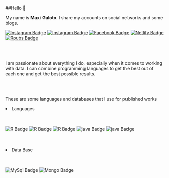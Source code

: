 
##Hello :wave:

My name is <b>Maxi Galoto</b>. I share my accounts on social networks and some blogs.



<p dir="auto"><a href="https://www.instagram.com/maxigaloto" rel="nofollow"><img src = 'https://img.shields.io/badge/Instagram-E4405F?style=for-the-badge&logo=instagram&logoColor=white'alt="Instagram Badge" data-canonical-src="https://img.shields.io/badge/-@maxigaloto-1ca0f1?style=flat&amp;labelColor=1ca0f1&amp;logo=twitter&amp;logoColor=white&amp;link=https://www.instagram.com/maxigaloto" style="max-width: 75%;"></a> <a href="https://www.instagram.com/ryeconomia" rel="nofollow"><img src = 'https://img.shields.io/badge/Instagram-E4405F?style=for-the-badge&logo=instagram&logoColor=white'alt="Instagram Badge" data-canonical-src="https://img.shields.io/badge/-@ryeconomia-1ca0f1?style=flat&amp;labelColor=1ca0f1&amp;logo=twitter&amp;logoColor=white&amp;link=https://www.instagram.com/maxigaloto" style="max-width: 75%;"></a> <a href="https://www.facebook.com/maxi.galoto" rel="nofollow"><img src="https://img.shields.io/badge/Facebook-1877F2?style=for-the-badge&logo=facebook&logoColor=white" alt="Facebook Badge" data-canonical-src="https://img.shields.io/badge/-maxi.galoto-blue?style=flat&amp;logo=Linkedin&amp;logoColor=white&amp;link=https://www.facebook.com/maxi.galoto/" style="max-width: 100%;"></a> <a href="https://maxi-galo.netlify.app/" rel="nofollow"><img src="https://img.shields.io/badge/Netlify-00C7B7?style=for-the-badge&logo=netlify&logoColor=white" alt="Netlify Badge" data-canonical-src="https://img.shields.io/badge/-Personal%20blog-47CCCC?style=flat&amp;logo=Google-Chrome&amp;logoColor=white&amp;link=https://maxi-galo.netlify.app/" style="max-width: 100%;">  <a href="https://rpubs.com/MGaloto" rel="nofollow"><img src="https://img.shields.io/badge/Plotly-239120?style=for-the-badge&logo=plotly&logoColor=white" alt="Rpubs Badge" data-canonical-src="https://img.shields.io/badge/-Personal%20blog-47CCCC?style=flat&amp;logo=Google-Chrome&amp;logoColor=white&amp;link=https://rpubs.com/MGaloto" style="max-width: 100%;"></a> </p>
 
 <br>
 </br>
 
 
I am passionate about everything I do, especially when it comes to working with data. I can combine programming languages ​​to get the best out of each one and get the best possible results.
 
 <br>
 </br>

These are some languages and databases that I use for published works
  

 <li>Languages</li>
 <br>
 </br>
 <p dir="auto"><a  rel="nofollow"><img src = 'https://img.shields.io/static/v1?label=R-Studio&message= &color=blue'alt="R Badge" data-canonical-src="https://img.shields.io/badge/-@maxigaloto-1ca0f1?style=flat&amp;labelColor=1ca0f1&amp;logo=twitter&amp;logoColor=white&amp;link=https://www.instagram.com/maxigaloto" style="max-width: 75%;"></a> <a  rel="nofollow"><img src = 'https://img.shields.io/static/v1?label=Python&message= &color=yellow'alt="R Badge" data-canonical-src="https://img.shields.io/badge/-@maxigaloto-1ca0f1?style=flat&amp;labelColor=1ca0f1&amp;logo=twitter&amp;logoColor=white&amp;link=https://www.instagram.com/maxigaloto" style="max-width: 75%;"></a>  <a><img src = 'https://img.shields.io/static/v1?label=Html&message= &color=red'alt="R Badge" style="max-width: 75%;"></a>  <a><img src = 'https://img.shields.io/static/v1?label=JavaScript&message= &color=yellow'alt="java Badge" style="max-width: 75%;"></a> </a>  <a><img src = 'https://img.shields.io/static/v1?label=Css&message= &color=greeb'alt="java Badge" style="max-width: 75%;"></a></p>
  <br>
 </br>

 <li>Data Base</li>
  <br>
 </br>
  <p dir="auto"><a  rel="nofollow"><img src = 'https://img.shields.io/static/v1?label=My Sql&message= &color=blue'alt="MySql Badge" data-canonical-src="https://img.shields.io/badge/-@maxigaloto-1ca0f1?style=flat&amp;labelColor=1ca0f1&amp;logo=twitter&amp;logoColor=white&amp;link=https://www.instagram.com/maxigaloto" style="max-width: 75%;"></a> <a  rel="nofollow"><img src = 'https://img.shields.io/static/v1?label=MongoDB&message= &color=green'alt="Mongo Badge" data-canonical-src="https://img.shields.io/badge/-@maxigaloto-1ca0f1?style=flat&amp;labelColor=1ca0f1&amp;logo=twitter&amp;logoColor=white&amp;link=https://www.instagram.com/maxigaloto" style="max-width: 75%;"></a> </p>

<!--
**MGaloto/MGaloto** is a ✨ _special_ ✨ repository because its `README.md` (this file) appears on your GitHub profile.

Here are some ideas to get you started:

- 🔭 I’m currently working on ...
- 🌱 I’m currently learning ...
- 👯 I’m looking to collaborate on ...
- 🤔 I’m looking for help with ...
- 💬 Ask me about ...
- 📫 How to reach me: ...
- 😄 Pronouns: ...
- ⚡ Fun fact: ...
--
